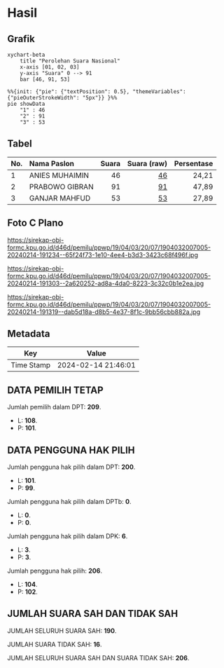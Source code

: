 # Hasil

## Grafik

```mermaid
xychart-beta
    title "Perolehan Suara Nasional"
    x-axis [01, 02, 03]
    y-axis "Suara" 0 --> 91
    bar [46, 91, 53]
```

```mermaid
%%{init: {"pie": {"textPosition": 0.5}, "themeVariables": {"pieOuterStrokeWidth": "5px"}} }%%
pie showData
    "1" : 46
    "2" : 91
    "3" : 53
```

## Tabel

| No. | Nama Paslon    | Suara | Suara (raw) | Persentase |
|:--- |:-------------- | -----:| -----------:| ----------:|
| 1   | ANIES MUHAIMIN | 46    | [46][p-1]   | 24,21      |
| 2   | PRABOWO GIBRAN | 91    | [91][p-2]   | 47,89      |
| 3   | GANJAR MAHFUD  | 53    | [53][p-3]   | 27,89      |


[p-1]: https://github.com/gigit-pemilu/pemilu-2024/blob/main/pilpres/hitung-suara/sub/19-kepulauan-bangka-belitung/sub/04-bangka-tengah/sub/03-sungai-selan/sub/2007-kemingking/sub/005-tps/sub/paslon-1.txt
[p-2]: https://github.com/gigit-pemilu/pemilu-2024/blob/main/pilpres/hitung-suara/sub/19-kepulauan-bangka-belitung/sub/04-bangka-tengah/sub/03-sungai-selan/sub/2007-kemingking/sub/005-tps/sub/paslon-2.txt
[p-3]: https://github.com/gigit-pemilu/pemilu-2024/blob/main/pilpres/hitung-suara/sub/19-kepulauan-bangka-belitung/sub/04-bangka-tengah/sub/03-sungai-selan/sub/2007-kemingking/sub/005-tps/sub/paslon-3.txt

## Foto C Plano

https://sirekap-obj-formc.kpu.go.id/d46d/pemilu/ppwp/19/04/03/20/07/1904032007005-20240214-191234--65f24f73-1e10-4ee4-b3d3-3423c68f496f.jpg

https://sirekap-obj-formc.kpu.go.id/d46d/pemilu/ppwp/19/04/03/20/07/1904032007005-20240214-191303--2a620252-ad8a-4da0-8223-3c32c0b1e2ea.jpg

https://sirekap-obj-formc.kpu.go.id/d46d/pemilu/ppwp/19/04/03/20/07/1904032007005-20240214-191319--dab5d18a-d8b5-4e37-8f1c-9bb56cbb882a.jpg


## Metadata

| Key        | Value               |
| ---------- | ------------------- |
| Time Stamp | 2024-02-14 21:46:01 |


## DATA PEMILIH TETAP

Jumlah pemilih dalam DPT: **209**.
 * L: **108**.
 * P: **101**.

## DATA PENGGUNA HAK PILIH

Jumlah pengguna hak pilih dalam DPT: **200**.
 * L: **101**.
 * P: **99**.

Jumlah pengguna hak pilih dalam DPTb: **0**.
 * L: **0**.
 * P: **0**.

Jumlah pengguna hak pilih dalam DPK: **6**.
 * L: **3**.
 * P: **3**.

Jumlah pengguna hak pilih: **206**.
 * L: **104**.
 * P: **102**.

## JUMLAH SUARA SAH DAN TIDAK SAH

JUMLAH SELURUH SUARA SAH: **190**.

JUMLAH SUARA TIDAK SAH: **16**.

JUMLAH SELURUH SUARA SAH DAN SUARA TIDAK SAH: **206**.


